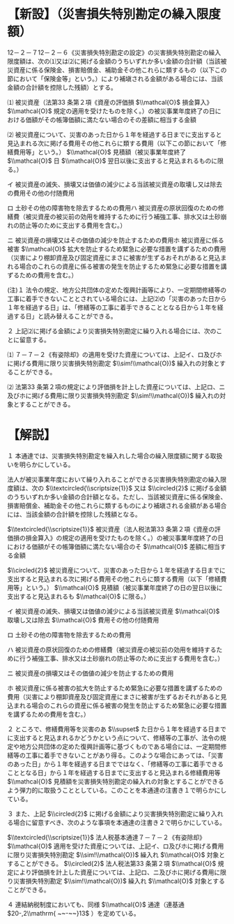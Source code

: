 # 【新設】（災害損失特別勘定の繰入限度額）

12－２－７12－２－６《災害損失特別勘定の設定》の災害損失特別勘定の繰入限度額は、次の⑴又は⑵に掲げる金額のうちいずれか多い金額の合計額（当該被災資産に係る保険金、損害賠償金、補助金その他これらに類するもの（以下この節において「保険金等」という。）により補塡される金額がある場合には、当該金額の合計額を控除した残額）とする。

⑴ 被災資産（法第33 条第２項《資産の評価損 $\\mathcal{O}$ 損金算入》 $\\mathcal{O}$ 規定の適用を受けたものを除く。）の被災事業年度終了の日における価額がその帳簿価額に満たない場合のその差額に相当する金額

⑵ 被災資産について、災害のあった日から１年を経過する日までに支出すると見込まれる次に掲げる費用その他これらに類する費用（以下この節において「修繕費用等」という。） $\\mathcal{O}$ 見積額（被災事業年度終了 $\\mathcal{O}$ 日 $\\mathcal{O}$ 翌日以後に支出すると見込まれるものに限る。）

イ 被災資産の滅失、損壊又は価値の減少による当該被災資産の取壊し又は除去の費用その他の付随費用

ロ 土砂その他の障害物を除去するための費用ハ 被災資産の原状回復のための修繕費（被災資産の被災前の効用を維持するために行う補強工事、排水又は土砂崩れの防止等のために支出する費用を含む。）

ニ 被災資産の損壊又はその価値の減少を防止するための費用ホ 被災資産に係る被害 $\\mathcal{O}$ 拡大を防止するため緊急に必要な措置を講ずるための費用（災害により棚卸資産及び固定資産にまさに被害が生ずるおそれがあると見込まれる場合のこれらの資産に係る被害の発生を防止するため緊急に必要な措置を講ずるための費用を含む。）

(注)１ 法令の規定、地方公共団体の定めた復興計画等により、一定期間修繕等の工事に着手できないこととされている場合には、上記⑵の「災害のあった日から１年を経過する日」は、「修繕等の工事に着手できることとなる日から１年を経過する日」と読み替えることができる。

２ 上記⑵に掲げる金額により災害損失特別勘定に繰り入れる場合には、次のことに留意する。

⑴ ７－７－２《有姿除却》の適用を受けた資産については、上記イ、ロ及びホに掲げる費用に限り災害損失特別勘定 $\\sim!\\mathcal{O})$ 繰入れの対象とすることができる。

⑵ 法第33 条第２項の規定により評価損を計上した資産については、上記ロ、ニ及びホに掲げる費用に限り災害損失特別勘定 $\\sim!\\mathcal{O})$ 繰入れの対象とすることができる。

# 【解説】

１ 本通達では、災害損失特別勘定を繰入れした場合の繰入限度額に関する取扱いを明らかにしている。

法人が被災事業年度において繰り入れることができる災害損失特別勘定の繰入限度額は、次の $\\textcircled{\\scriptsize{1}}$ 又は $\\circled{2}$ に掲げる金額のうちいずれか多い金額の合計額となる。ただし、当該被災資産に係る保険金、損害賠償金、補助金その他これらに類するものにより補塡される金額がある場合には、当該金額の合計額を控除した残額となる。

$\\textcircled{\\scriptsize{1}}$ 被災資産（法人税法第33 条第２項《資産の評価損の損金算入》の規定の適用を受けたものを除く。）の被災事業年度終了の日における価額がその帳簿価額に満たない場合のそ $\\mathcal{O}$ 差額に相当する金額

$\\circled{2}$ 被災資産について、災害のあった日から１年を経過する日までに支出すると見込まれる次に掲げる費用その他これらに類する費用（以下「修繕費用等」という。） $\\mathcal{O}$ 見積額（被災事業年度終了の日の翌日以後に支出すると見込まれるも $\\mathcal{O}$ に限る。）

イ 被災資産の滅失、損壊又は価値の減少による当該被災資産 $\\mathcal{O}$ 取壊し又は除去 $\\mathcal{O}$ 費用その他の付随費用

ロ 土砂その他の障害物を除去するための費用

ハ 被災資産の原状回復のための修繕費（被災資産の被災前の効用を維持するために行う補強工事、排水又は土砂崩れの防止等のために支出する費用を含む。）

ニ 被災資産の損壊又はその価値の減少を防止するための費用

ホ 被災資産に係る被害の拡大を防止するため緊急に必要な措置を講ずるための費用（災害により棚卸資産及び固定資産にまさに被害が生ずるおそれがあると見込まれる場合のこれらの資産に係る被害の発生を防止するため緊急に必要な措置を講ずるための費用を含む。）

２ ところで、修繕費用等を災害のあ $\\supset$ た日から１年を経過する日までに支出すると見込まれるかどうかという点について、修繕等の工事が、法令の規定や地方公共団体の定めた復興計画等に基づくものである場合には、一定期間修繕等の工事に着手できないことがあり得る。このような場合にあっては、「災害のあった日」から１年を経過する日までではなく、「修繕等の工事に着手できることとなる日」から１年を経過する日までに支出すると見込まれる修繕費用等 $\\mathcal{O}$ 見積額を災害損失特別勘定の繰入れの対象とすることができるよう弾力的に取扱うこととしている。このことを本通達の注書き１で明らかにしている。

３ また、上記 $\\circled{2}$ に掲げる金額により災害損失特別勘定に繰り入れる場合に留意すべき、次のような事項を本通達の注書き２で明らかにしている。

$\\textcircled{\\scriptsize{1}}$ 法人税基本通達７－７－２《有姿除却》 $\\mathcal{O}$ 適用を受けた資産については、上記イ、ロ及びホに掲げる費用に限り災害損失特別勘定 $\\sim!\\mathcal{O})$ 繰入れ $\\mathcal{O}$ 対象とすることができる。 $\\circled{2}$ 法人税法第33 条第２項 $\\mathcal{O}$ 規定により評価損を計上した資産については、上記ロ、ニ及びホに掲げる費用に限り災害損失特別勘定 $\\sim!\\mathcal{O})$ 繰入れ $\\mathcal{O}$ 対象とすることができる。

４ 連結納税制度においても、同様 $\\mathcal{O}$ 通達（連基通 $20-,2\\mathrm{ ~~-~~}13$ ）を定めている。